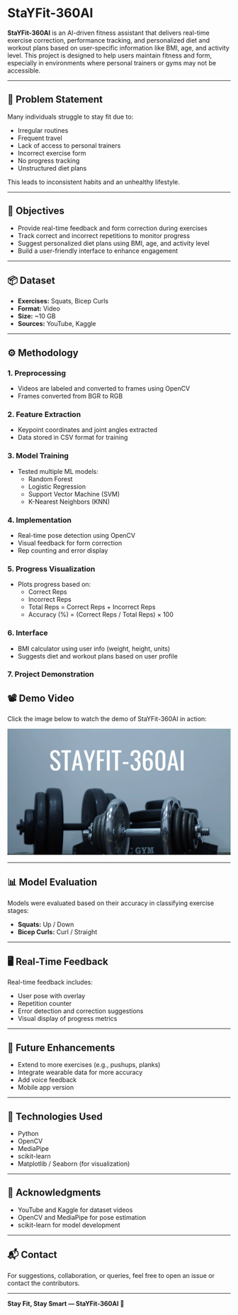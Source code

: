 # StaYFit-360AI

**StaYFit-360AI** is an AI-driven fitness assistant that delivers real-time exercise correction, performance tracking, and personalized diet and workout plans based on user-specific information like BMI, age, and activity level. This project is designed to help users maintain fitness and form, especially in environments where personal trainers or gyms may not be accessible.

---

## 🧠 Problem Statement

Many individuals struggle to stay fit due to:

- Irregular routines
- Frequent travel
- Lack of access to personal trainers
- Incorrect exercise form
- No progress tracking
- Unstructured diet plans

This leads to inconsistent habits and an unhealthy lifestyle.

---

## 🎯 Objectives

- Provide real-time feedback and form correction during exercises
- Track correct and incorrect repetitions to monitor progress
- Suggest personalized diet plans using BMI, age, and activity level
- Build a user-friendly interface to enhance engagement

---

## 📦 Dataset

- **Exercises:** Squats, Bicep Curls
- **Format:** Video
- **Size:** ~10 GB
- **Sources:** YouTube, Kaggle

---

## ⚙️ Methodology

### 1. Preprocessing
- Videos are labeled and converted to frames using OpenCV
- Frames converted from BGR to RGB

### 2. Feature Extraction
- Keypoint coordinates and joint angles extracted
- Data stored in CSV format for training

### 3. Model Training
- Tested multiple ML models:
  - Random Forest
  - Logistic Regression
  - Support Vector Machine (SVM)
  - K-Nearest Neighbors (KNN)

### 4. Implementation
- Real-time pose detection using OpenCV
- Visual feedback for form correction
- Rep counting and error display

### 5. Progress Visualization
- Plots progress based on:
  - Correct Reps
  - Incorrect Reps
  - Total Reps = Correct Reps + Incorrect Reps
  - Accuracy (%) = (Correct Reps / Total Reps) × 100


### 6. Interface
- BMI calculator using user info (weight, height, units)
- Suggests diet and workout plans based on user profile

### 7. Project Demonstration
## 📽️ Demo Video
Click the image below to watch the demo of StaYFit-360AI in action:

[![StaYFit-360AI Demo](https://github.com/keshavpareek369/STAYFIT360-AI/blob/main/Coverphoto.png?raw=true)](https://youtu.be/8Dbi2HU3nHA?si=m0GPUsMB1jUq7Ggl)


---

## 📊 Model Evaluation

Models were evaluated based on their accuracy in classifying exercise stages:
- **Squats:** Up / Down
- **Bicep Curls:** Curl / Straight

---

## 🖥️ Real-Time Feedback

Real-time feedback includes:
- User pose with overlay
- Repetition counter
- Error detection and correction suggestions
- Visual display of progress metrics

---

## 🚀 Future Enhancements

- Extend to more exercises (e.g., pushups, planks)
- Integrate wearable data for more accuracy
- Add voice feedback
- Mobile app version

---

## 📌 Technologies Used

- Python
- OpenCV
- MediaPipe
- scikit-learn
- Matplotlib / Seaborn (for visualization)

---

## 🙏 Acknowledgments

- YouTube and Kaggle for dataset videos
- OpenCV and MediaPipe for pose estimation
- scikit-learn for model development

---

## 📬 Contact

For suggestions, collaboration, or queries, feel free to open an issue or contact the contributors.

---

**Stay Fit, Stay Smart — StaYFit-360AI 💪**
